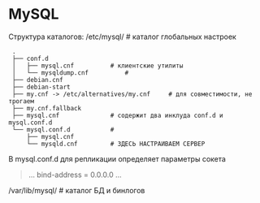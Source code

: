 # MySQL
Структура каталогов:
/etc/mysql/		# каталог глобальных настроек 
```mermaid
 .
 ├── conf.d
 │   ├── mysql.cnf			# клиентские утилиты
 │   └── mysqldump.cnf			#
 ├── debian.cnf
 ├── debian-start
 ├── my.cnf -> /etc/alternatives/my.cnf 	# для совместимости, не трогаем
 ├── my.cnf.fallback
 ├── mysql.cnf				# содержит два инклуда conf.d и mysql.conf.d
 └── mysql.conf.d			# 
     ├── mysql.cnf
     └── mysqld.cnf			# ЗДЕСЬ НАСТРАИВАЕМ СЕРВЕР
```

В mysql.conf.d для репликации определяет параметры сокета
> ...
> bind-address            = 0.0.0.0
> ...

/var/lib/mysql/		# каталог БД и бинлогов